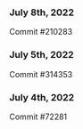 ### July 8th, 2022

Commit #210283

### July 5th, 2022

Commit #314353


### July 4th, 2022

Commit #72281
